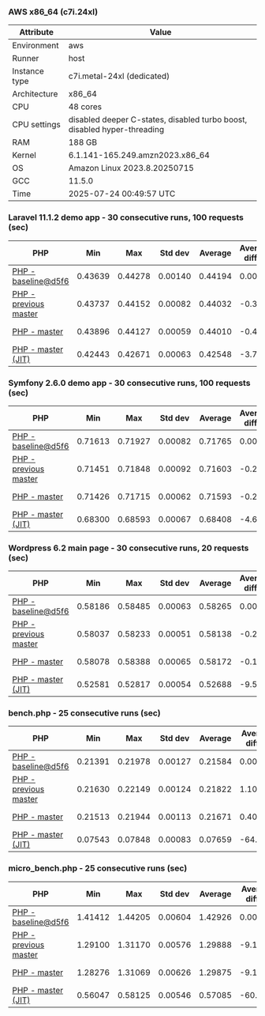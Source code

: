 ### AWS x86_64 (c7i.24xl)

|  Attribute    |     Value      |
|---------------|----------------|
| Environment   |aws|
| Runner        |host|
| Instance type |c7i.metal-24xl (dedicated)|
| Architecture  |x86_64
| CPU           |48 cores|
| CPU settings  |disabled deeper C-states, disabled turbo boost, disabled hyper-threading|
| RAM           |188 GB|
| Kernel        |6.1.141-165.249.amzn2023.x86_64|
| OS            |Amazon Linux 2023.8.20250715|
| GCC           |11.5.0|
| Time          |2025-07-24 00:49:57 UTC|

### Laravel 11.1.2 demo app - 30 consecutive runs, 100 requests (sec)

|     PHP     |     Min     |     Max     |    Std dev   |   Average  |  Average diff % |   Median   | Median diff % |     Memory    |
|-------------|-------------|-------------|--------------|------------|-----------------|------------|---------------|---------------|
|[PHP - baseline@d5f6](https://github.com/php/php-src/commit/d5f6e56610)|0.43639|0.44278|0.00140|0.44194|0.00%|0.44236|0.00%|42.01 MB|
|[PHP - previous master](https://github.com/php/php-src/commit/d292968f7c)|0.43737|0.44152|0.00082|0.44032|-0.37%|0.44035|-0.45%|42.33 MB|
|[PHP - master](https://github.com/php/php-src/commit/2645663d9b)|0.43896|0.44127|0.00059|0.44010|-0.41%|0.44005|-0.52%|42.33 MB|
|[PHP - master (JIT)](https://github.com/php/php-src/commit/2645663d9b)|0.42443|0.42671|0.00063|0.42548|-3.72%|0.42535|-3.85%|51.46 MB|

### Symfony 2.6.0 demo app - 30 consecutive runs, 100 requests (sec)

|     PHP     |     Min     |     Max     |    Std dev   |   Average  |  Average diff % |   Median   | Median diff % |     Memory    |
|-------------|-------------|-------------|--------------|------------|-----------------|------------|---------------|---------------|
|[PHP - baseline@d5f6](https://github.com/php/php-src/commit/d5f6e56610)|0.71613|0.71927|0.00082|0.71765|0.00%|0.71780|0.00%|37.68 MB|
|[PHP - previous master](https://github.com/php/php-src/commit/d292968f7c)|0.71451|0.71848|0.00092|0.71603|-0.23%|0.71594|-0.26%|38.29 MB|
|[PHP - master](https://github.com/php/php-src/commit/2645663d9b)|0.71426|0.71715|0.00062|0.71593|-0.24%|0.71594|-0.26%|38.29 MB|
|[PHP - master (JIT)](https://github.com/php/php-src/commit/2645663d9b)|0.68300|0.68593|0.00067|0.68408|-4.68%|0.68391|-4.72%|45.07 MB|

### Wordpress 6.2 main page - 30 consecutive runs, 20 requests (sec)

|     PHP     |     Min     |     Max     |    Std dev   |   Average  |  Average diff % |   Median   | Median diff % |     Memory    |
|-------------|-------------|-------------|--------------|------------|-----------------|------------|---------------|---------------|
|[PHP - baseline@d5f6](https://github.com/php/php-src/commit/d5f6e56610)|0.58186|0.58485|0.00063|0.58265|0.00%|0.58254|0.00%|43.41 MB|
|[PHP - previous master](https://github.com/php/php-src/commit/d292968f7c)|0.58037|0.58233|0.00051|0.58138|-0.22%|0.58144|-0.19%|43.77 MB|
|[PHP - master](https://github.com/php/php-src/commit/2645663d9b)|0.58078|0.58388|0.00065|0.58172|-0.16%|0.58163|-0.16%|43.77 MB|
|[PHP - master (JIT)](https://github.com/php/php-src/commit/2645663d9b)|0.52581|0.52817|0.00054|0.52688|-9.57%|0.52683|-9.56%|62.43 MB|

### bench.php - 25 consecutive runs (sec)

|     PHP     |     Min     |     Max     |    Std dev   |   Average  |  Average diff % |   Median   | Median diff % |     Memory    |
|-------------|-------------|-------------|--------------|------------|-----------------|------------|---------------|---------------|
|[PHP - baseline@d5f6](https://github.com/php/php-src/commit/d5f6e56610)|0.21391|0.21978|0.00127|0.21584|0.00%|0.21545|0.00%|26.40 MB|
|[PHP - previous master](https://github.com/php/php-src/commit/d292968f7c)|0.21630|0.22149|0.00124|0.21822|1.10%|0.21817|1.26%|26.71 MB|
|[PHP - master](https://github.com/php/php-src/commit/2645663d9b)|0.21513|0.21944|0.00113|0.21671|0.40%|0.21649|0.48%|26.71 MB|
|[PHP - master (JIT)](https://github.com/php/php-src/commit/2645663d9b)|0.07543|0.07848|0.00083|0.07659|-64.52%|0.07640|-64.54%|27.91 MB|

### micro_bench.php - 25 consecutive runs (sec)

|     PHP     |     Min     |     Max     |    Std dev   |   Average  |  Average diff % |   Median   | Median diff % |     Memory    |
|-------------|-------------|-------------|--------------|------------|-----------------|------------|---------------|---------------|
|[PHP - baseline@d5f6](https://github.com/php/php-src/commit/d5f6e56610)|1.41412|1.44205|0.00604|1.42926|0.00%|1.42878|0.00%|20.63 MB|
|[PHP - previous master](https://github.com/php/php-src/commit/d292968f7c)|1.29100|1.31170|0.00576|1.29888|-9.12%|1.29930|-9.06%|21.00 MB|
|[PHP - master](https://github.com/php/php-src/commit/2645663d9b)|1.28276|1.31069|0.00626|1.29875|-9.13%|1.29948|-9.05%|21.00 MB|
|[PHP - master (JIT)](https://github.com/php/php-src/commit/2645663d9b)|0.56047|0.58125|0.00546|0.57085|-60.06%|0.57036|-60.08%|22.36 MB|
